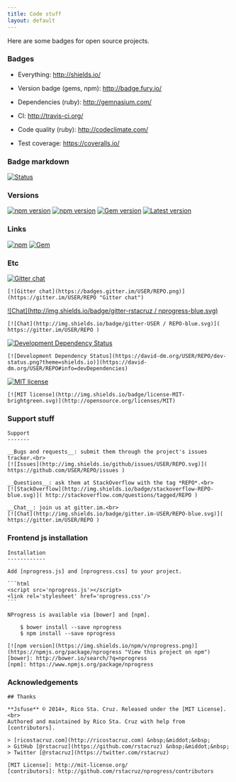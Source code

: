 ```yaml
---
title: Code stuff
layout: default
---
```


Here are some badges for open source projects.

### Badges

 * Everything: http://shields.io/

 * Version badge (gems, npm): http://badge.fury.io/

 * Dependencies (ruby): http://gemnasium.com/

 * CI: http://travis-ci.org/

 * Code quality (ruby): http://codeclimate.com/

 * Test coverage: https://coveralls.io/

### Badge markdown

[![Status](https://travis-ci.org/rstacruz/ento.svg?branch=master)](https://travis-ci.org/rstacruz/ento)  

### Versions

[![npm version](https://img.shields.io/npm/v/jquery.svg)](https://npmjs.org/package/jquery "View this project on npm")
[![npm version](https://badge.fury.io/js/jquery.svg)](https://npmjs.org/package/jquery "View this project on npm")
[![Gem version](https://img.shields.io/gem/v/rails.svg)](http://rubygems.org/gems/rails "View this project in Rubygems")
[![Latest version](http://img.shields.io/github/tag/rstacruz/nprogress.svg)](https://github.com/rstacruz/nprogress)

### Links

[![npm](https://img.shields.io/badge/npm-jquery-brightgreen.png)](https://npmjs.org/package/jquery "View this project on npm")
[![Gem](https://img.shields.io/gem/v/gem-rails-brightgreen.png)](http://rubygems.org/gems/rails "View this project in Rubygems")
### Etc

[![Gitter chat](https://badges.gitter.im/USER/REPO.png)](https://gitter.im/USER/REPO "Gitter chat")

    [![Gitter chat](https://badges.gitter.im/USER/REPO.png)](https://gitter.im/USER/REPO "Gitter chat")

[![Chat](http://img.shields.io/badge/gitter-rstacruz / nprogress-blue.svg)]( https://gitter.im/rstacruz/nprogress )

    [![Chat](http://img.shields.io/badge/gitter-USER / REPO-blue.svg)]( https://gitter.im/USER/REPO )

[![Development Dependency Status](https://david-dm.org/USER/REPO/dev-status.png?theme=shields.io)](https://david-dm.org/USER/REPO#info=devDependencies)

    [![Development Dependency Status](https://david-dm.org/USER/REPO/dev-status.png?theme=shields.io)](https://david-dm.org/USER/REPO#info=devDependencies)

[![MIT license](http://img.shields.io/badge/license-MIT-brightgreen.svg)](http://opensource.org/licenses/MIT)

    [![MIT license](http://img.shields.io/badge/license-MIT-brightgreen.svg)](http://opensource.org/licenses/MIT)

### Support stuff

    Support
    -------

    __Bugs and requests__: submit them through the project's issues tracker.<br>
    [![Issues](http://img.shields.io/github/issues/USER/REPO.svg)]( https://github.com/USER/REPO/issues )

    __Questions__: ask them at StackOverflow with the tag *REPO*.<br>
    [![StackOverflow](http://img.shields.io/badge/stackoverflow-REPO-blue.svg)]( http://stackoverflow.com/questions/tagged/REPO )

    __Chat__: join us at gitter.im.<br>
    [![Chat](http://img.shields.io/badge/gitter.im-USER/REPO-blue.svg)]( https://gitter.im/USER/REPO )

### Frontend js installation

    Installation
    ------------

    Add [nprogress.js] and [nprogress.css] to your project.

    ```html
    <script src='nprogress.js'></script>
    <link rel='stylesheet' href='nprogress.css'/>
    ```

    NProgress is available via [bower] and [npm].

        $ bower install --save nprogress
        $ npm install --save nprogress

    [![npm version](https://img.shields.io/npm/v/nprogress.png)](https://npmjs.org/package/nprogress "View this project on npm")
    [bower]: http://bower.io/search/?q=nprogress
    [npm]: https://www.npmjs.org/package/nprogress

### Acknowledgements

    ## Thanks

    **Jsfuse** © 2014+, Rico Sta. Cruz. Released under the [MIT License].<br>
    Authored and maintained by Rico Sta. Cruz with help from [contributors].

    > [ricostacruz.com](http://ricostacruz.com) &nbsp;&middot;&nbsp;
    > GitHub [@rstacruz](https://github.com/rstacruz) &nbsp;&middot;&nbsp;
    > Twitter [@rstacruz](https://twitter.com/rstacruz)

    [MIT License]: http://mit-license.org/
    [contributors]: http://github.com/rstacruz/nprogress/contributors
